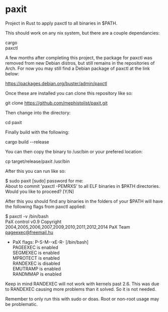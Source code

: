 # paxit
Project in Rust to apply paxctl to all binaries in $PATH. 

This should work on any nix system, but there are a couple dependancies:

cargo<br>
paxctl<br>

A few months after completing this project, the package for paxctl was removed from new Debian distros, but still remains in the repositories of Arch. For now you may still find a Debian package of paxctl at the link below:

https://packages.debian.org/buster/admin/paxctl 

Once these are installed you can clone this repository like so:

git clone https://github.com/mephistolist/paxit.git

Then change into the directory:

cd paxit

Finally build with the following:

cargo build --release

You can then copy the binary to /usr/bin or your prefered location:

cp target/release/paxit /usr/bin

After this you can run like so:

$ sudo paxit
[sudo] password for me:<br>
About to commit 'paxctl -PEMRXS' to all ELF binaries in $PATH directories.<br>
Would you like to proceed? [Y/N] <br>

After this you should find any binaries in the folders of your $PATH will have the following flags from paxctl applied:

$ paxctl -v /bin/bash                
PaX control v0.9
Copyright 2004,2005,2006,2007,2009,2010,2011,2012,2014 PaX Team <pageexec@freemail.hu> <br>

- PaX flags: P-S-M--xE-R- [/bin/bash]<br>
	PAGEEXEC is enabled<br>
	SEGMEXEC is enabled<br>
	MPROTECT is enabled<br>
	RANDEXEC is disabled<br>
	EMUTRAMP is enabled<br>
	RANDMMAP is enabled<br>

Keep in mind RANDEXEC will not work with kernels past 2.6. This was due to RANDEXEC causing more problems than it solved. So it is not needed. 

Remember to only run this with sudo or doas. Root or non-root usage may be problematic. 
